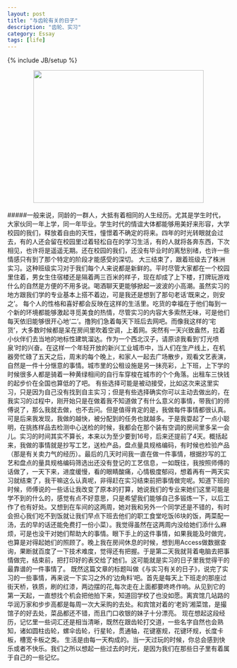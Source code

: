 ```yaml
---
layout: post
title: "与齿轮有关的日子"
description: "齿轮、实习"
category: Essay
tags: [life]
---
```

{% include JB/setup %}
<br/>
<div align="center"><img src="http://ww1.sinaimg.cn/bmiddle/7ccd1e6ajw1e8nnzdwft4j20r0100gqy.jpg" style=" width: 386px; height: 300px"/></div>
<br/>
#####一般来说，同龄的一群人，大抵有着相同的人生经历。尤其是学生时代，大家伙同一年上学，同一年毕业。学生时代的情谊大体都能够用美好来形容，大学校园的我们，释放着自由的天性，憧憬着不确定的将来。四年的时光转眼就会过去，有的人还会留在校园里过着轻松自在的学习生活，有的人就将各奔东西，下次相见，也许将是遥遥无期。还在校园的我们，还没有毕业时的离愁别绪，也许一些情感只有到了那个特定的阶段才能感受的深切。
<!--break-->
大三结束了，跟着班级去了株洲实习。这种班级实习对于我们每个人来说都是新鲜的。平时尽管大家都在一个校园里住着，男女生住宿楼还是隔着两三百米的样子，现在却成了上下楼，打牌玩游戏什么的自然是方便的不用多说。喝酒聊天更能够掀起一波波的小高潮。虽然实习的地方跟我们学的专业基本上搭不着边，可是我还是想到了那句老话‘既来之，则安之’。    
每个人的性格和喜好都会反映在这样的生活里。吃货的幸福在于他们每到一个新的环境都能够激起寻觅美食的热情，尽管实习的内容大多索然无味，可是他们每天依旧能够很开心地‘二’。撸狗们急着每天下班后去网吧。而像我这样的‘宅货’，大多数时候都是呆在房间里吹着空调，上着网。突然有一天兴致盎然，拉着小伙伴们去当地的地标性建筑溜达。作为一个西北汉子，请原谅我看到‘灯光喷泉’时的兴奋。在这样一个年轻开放的新兴工业城市中，当人们在生产线上，在机器旁忙碌了五天之后，周末的每个晚上，和家人一起去广场散步，观看文艺表演，自然是一件十分惬意的事情。城市里的公租设施是另一抹亮彩，上下班，上下学的时候很多人都是骑着一种黄绿相间的自行车穿梭在城市的个个角落。出租车三快钱的起步价在全国也算低的了吧。  
有些选择可能是被动接受，比如这次来这里实习，只是因为自己没有找到自主实习；但是有些选择确实你可以主动去做出的，在我实习的过程中，刚开始只是在做着我不知道做了有什么意义的事情，带我们的师傅说了，那么我就去做，也不去问。但是值得肯定的是，我做每件事情都很认真。可是后来我发现，我做的越快，被分配到的任务也就越多。于是我耍起了一点小聪明，在挑拣样品去检测中心送检的时候，我都会在那个装有空调的房间里多呆一会儿。实习的时间其实不算长，本来以为至少要到16号，后来还提前了4天。概括起来，我做的事情就是抄写工艺，送检产品，盘点量具规格编码，有时候也检验产品（那是有关卖力气的经历）。最后的几天时间我一直在做一件事情，根据抄写的工艺和盘点的量具规格编码筛选出还没有登记的工艺信息，一如既往，我按照师傅的话做了，一天下来，进度缓慢，看的眼睛酸痛，心情极度郁闷，想着再有一两天实习就结束了，我干嘛这么认真呢，非得赶在实习结束前把事情做完呢。知道下班的时候，师傅说的一些话让我改变了原本的打算，她说我们的专业来她们这里可能是学不到的什么的，感觉有点不好意思，只是希望我们能够自己多锻炼一下，以后工作了也有好处。又想到在车间的这两周，她对我和另外一个同学还是不错的，有时会担心我们吃不到饭就让我们早点下班去他们的职工食堂吃饭(6块的饭，两菜配一汤，去的早的话还能免费打一份小菜）。我觉得虽然在这两周内没给她们添什么麻烦，可是也没干对她们帮助大的事情。眼下手上的这件事情，如果我能及时做完，也算是对得起她们的照顾了。晚上我在房间休息的时候，想到用Access做数据查询，果断就百度了一下技术难度，觉得还有把握。于是第二天我就背着电脑去把事情做完，结束前，把打印好的表交给了她们。这可能就是实习的日子里我觉得干的最靠谱的一件事情了。  
既然这篇文章的标题叫做《与实习有关的日子》，说完了实习的一些事情，再来说一下实习之外的‘边角料’吧。首先是每天上下班走的那座过街天桥，铁质，刷的红漆，两边摆的花,每次走在上面都要咚咚作响。从见到它的第一天起，一直想找个机会把他拍下来，知道回学校了也没如愿。离宾馆几站路的华润万家和步步高都是每周一次大采购的去处。和宾馆对着的‘老妈’湘菜馆，是撮馆子的好去处，菜品都还不错，而且门口收银的妹子十分漂亮。  
现在想起这段经历，记忆里一些词汇还是相当清晰，既然在跟齿轮打交道，一些名字自然也会熟知，诸如圆柱齿轮，螺伞齿轮，行星轮，贯通轴，花键塞规，花键环规，长度卡板，槽宽卡板之类。  
生活是由每一天构成的。当一天过玩的时候，你总会感到快乐或者不快乐。我们之所以想起一些过去的时光，是因为我们在那些日子里有着属于自己的一些记忆。
  
